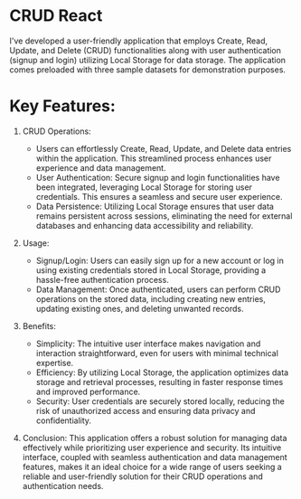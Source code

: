 # CRUD React 

I've developed a user-friendly application that employs Create, Read, Update, and Delete (CRUD) functionalities along with user authentication (signup and login) utilizing Local Storage for data storage. The application comes preloaded with three sample datasets for demonstration purposes.

# Key Features:

1. CRUD Operations:
    - Users can effortlessly Create, Read, Update, and Delete data entries within the application. This streamlined process enhances user experience and data management.
    - User Authentication: Secure signup and login functionalities have been integrated, leveraging Local Storage for storing user credentials. This ensures a seamless and secure user          experience.
    - Data Persistence: Utilizing Local Storage ensures that user data remains persistent across sessions, eliminating the need for external databases and enhancing data accessibility and       reliability.
2. Usage:
    - Signup/Login: Users can easily sign up for a new account or log in using existing credentials stored in Local Storage, providing a hassle-free authentication process.
    - Data Management: Once authenticated, users can perform CRUD operations on the stored data, including creating new entries, updating existing ones, and deleting unwanted records.

3. Benefits:
    - Simplicity: The intuitive user interface makes navigation and interaction straightforward, even for users with minimal technical expertise.
    - Efficiency: By utilizing Local Storage, the application optimizes data storage and retrieval processes, resulting in faster response times and improved performance.
    - Security: User credentials are securely stored locally, reducing the risk of unauthorized access and ensuring data privacy and confidentiality.

4. Conclusion:
      This application offers a robust solution for managing data effectively while prioritizing user experience and security. Its intuitive interface, coupled with seamless authentication and data management features, makes it an ideal choice for a wide range of users seeking a reliable and user-friendly solution for their CRUD operations and authentication needs.
